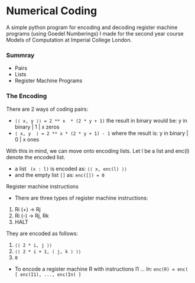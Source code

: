 # Numerical Coding

A simple python program for encoding and decoding register machine programs (using Goedel Numberings) I made for the second year course Models of Computation at Imperial College London.
### Summray
- Pairs
- Lists
- Register Machine Programs

### The Encoding

There are 2 ways of coding pairs:
- `⟨⟨ x, y ⟩⟩ = 2 ** x  * (2 * y + 1)`
the result in binary would be: y in binary | 1 | x zeros
- `⟨ x, y  ⟩ = 2 ** x * (2 * y + 1) - 1`
where the result is: y in binary | 0 | x ones

With this in mind, we can move onto encoding lists. Let l be a list and enc(l) denote the encoded list. 
- a list ` (x : l)` is encoded as: `⟨⟨ x, enc(l) ⟩⟩`
- and the empty list `[]` as:
`enc([]) = 0`

Register machine instructions
- There are three types of register machine instructions:
1. Ri (+) -> Rj
2. Ri (-) -> Rj, Rk
3. HALT

They are encoded as follows:
1. `⟨⟨ 2 * i, j ⟩⟩`
2. `⟨⟨ 2 * i + 1, ⟨ j, k ⟩ ⟩⟩`
3. `0`
    
- To encode a register machine R with instructions I1 ... In:
`enc(R) = enc( [ enc(I1), ..., enc(In) ]`
